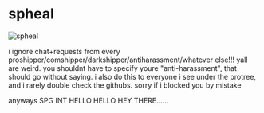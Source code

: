 # spheal
![spheal](https://github.com/user-attachments/assets/16527c68-4a5a-4284-a06c-68d2f031136d)
<p> i ignore chat+requests from every proshipper/comshipper/darkshipper/antiharassment/whatever else!!! yall are weird. you shouldnt have to specify youre "anti-harassment", that should go without saying. i also do this to everyone i see under the protree, and i rarely double check the githubs. sorry if i blocked you by mistake </p>
 <p> anyways SPG INT HELLO HELLO HEY THERE......</p>
